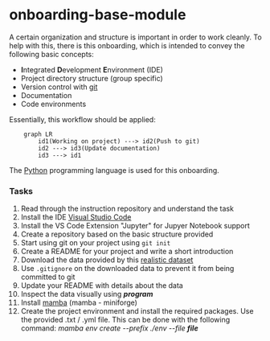 # onboarding-base-module

A certain organization and structure is important in order to work cleanly. To help with this, there is this onboarding, which is intended to convey the following basic concepts:

- **I**ntegrated **D**evelopment **E**nvironment (IDE)
- Project directory structure (group specific)
- Version control with [git](https://git-scm.com/)
- Documentation
- Code environments

Essentially, this workflow should be applied:

```mermaid
    graph LR
        id1(Working on project) ---> id2(Push to git)
        id2 ---> id3(Update documentation)
        id3 ---> id1
```
The [Python](https://www.python.org/) programming language is used for this onboarding.

### Tasks
1. Read through the instruction repository and understand the task
2. Install the IDE [Visual Studio Code](https://code.visualstudio.com/)
3. Install the VS Code Extension "Jupyter" for Jupyer Notebook support
4. Create a repository based on the basic structure provided
5. Start using git on your project using ```git init```
6. Create a README for your project and write a short introduction
7. Download the data provided by this [realistic dataset](https://www.ebi.ac.uk/biostudies/bioimages/studies/S-BSST700)
8. Use ```.gitignore``` on the downloaded data to prevent it from being committed to git
9. Update your README with details about the data
10. Inspect the data visually using ***program***
11. Install [mamba](https://mamba.readthedocs.io/en/latest/installation/mamba-installation.html) (mamba - miniforge)
12. Create the project environment and install the required packages. Use the provided .txt / .yml file. This can be done with the following command: *mamba env create --prefix ./env --file **file***
